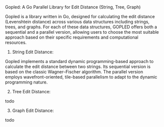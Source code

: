 Gopled: A Go Parallel Library for Edit Distance (String, Tree, Graph)

Gopled is a library written in Go, designed for calculating the edit distance (Levenshtein distance) across various data structures including strings, trees, and graphs. For each of these data structures, GOPLED offers both a sequential and a parallel version, allowing users to choose the most suitable approach based on their specific requirements and computational resources.

1. String Edit Distance:

  Gopled implements a standard dynamic programming-based approach to calculate the edit distance between two strings. Its sequential version is based on the classic Wagner–Fischer algorithm. The parallel version employs wavefront-oriented, tile-based parallelism to adapt to the dynamic programming nature.
  
2. Tree Edit Distance:

  todo
  
3. Graph Edit Distance:

  todo
